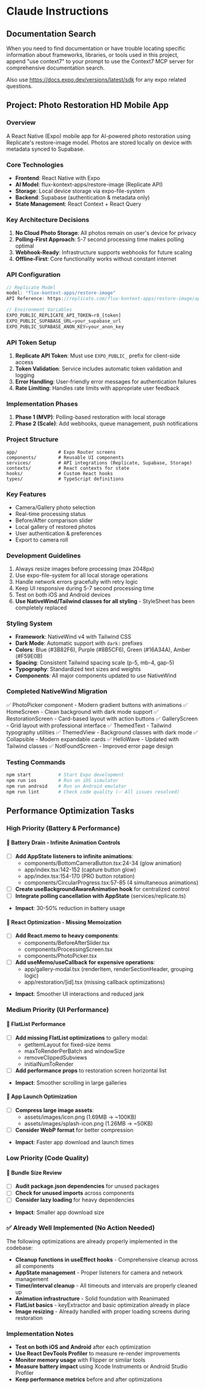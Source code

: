 # Claude Instructions

## Documentation Search

When you need to find documentation or have trouble locating specific information about frameworks, libraries, or tools used in this project, append "use context7" to your prompt to use the Context7 MCP server for comprehensive documentation search.

Also use https://docs.expo.dev/versions/latest/sdk for any expo related questions.

## Project: Photo Restoration HD Mobile App

### Overview
A React Native (Expo) mobile app for AI-powered photo restoration using Replicate's restore-image model. Photos are stored locally on device with metadata synced to Supabase.

### Core Technologies
- **Frontend**: React Native with Expo
- **AI Model**: flux-kontext-apps/restore-image (Replicate API)
- **Storage**: Local device storage via expo-file-system
- **Backend**: Supabase (authentication & metadata only)
- **State Management**: React Context + React Query

### Key Architecture Decisions
1. **No Cloud Photo Storage**: All photos remain on user's device for privacy
2. **Polling-First Approach**: 5-7 second processing time makes polling optimal
3. **Webhook-Ready**: Infrastructure supports webhooks for future scaling
4. **Offline-First**: Core functionality works without constant internet

### API Configuration
```javascript
// Replicate Model
model: "flux-kontext-apps/restore-image"
API Reference: https://replicate.com/flux-kontext-apps/restore-image/api/api-reference

// Environment Variables
EXPO_PUBLIC_REPLICATE_API_TOKEN=r8_[token]
EXPO_PUBLIC_SUPABASE_URL=your_supabase_url
EXPO_PUBLIC_SUPABASE_ANON_KEY=your_anon_key
```

### API Token Setup
1. **Replicate API Token**: Must use `EXPO_PUBLIC_` prefix for client-side access
2. **Token Validation**: Service includes automatic token validation and logging
3. **Error Handling**: User-friendly error messages for authentication failures
4. **Rate Limiting**: Handles rate limits with appropriate user feedback

### Implementation Phases
1. **Phase 1 (MVP)**: Polling-based restoration with local storage
2. **Phase 2 (Scale)**: Add webhooks, queue management, push notifications

### Project Structure
```
app/               # Expo Router screens
components/        # Reusable UI components  
services/          # API integrations (Replicate, Supabase, Storage)
contexts/          # React contexts for state
hooks/             # Custom React hooks
types/             # TypeScript definitions
```

### Key Features
- Camera/Gallery photo selection
- Real-time processing status
- Before/After comparison slider
- Local gallery of restored photos
- User authentication & preferences
- Export to camera roll

### Development Guidelines
1. Always resize images before processing (max 2048px)
2. Use expo-file-system for all local storage operations
3. Handle network errors gracefully with retry logic
4. Keep UI responsive during 5-7 second processing time
5. Test on both iOS and Android devices
6. **Use NativeWind/Tailwind classes for all styling** - StyleSheet has been completely replaced

### Styling System
- **Framework**: NativeWind v4 with Tailwind CSS
- **Dark Mode**: Automatic support with `dark:` prefixes
- **Colors**: Blue (#3B82F6), Purple (#8B5CF6), Green (#16A34A), Amber (#F59E0B)
- **Spacing**: Consistent Tailwind spacing scale (p-5, mb-4, gap-5)
- **Typography**: Standardized text sizes and weights
- **Components**: All major components updated to use NativeWind

### Completed NativeWind Migration
✅ PhotoPicker component - Modern gradient buttons with animations
✅ HomeScreen - Clean background with dark mode support
✅ RestorationScreen - Card-based layout with action buttons
✅ GalleryScreen - Grid layout with professional interface
✅ ThemedText - Tailwind typography utilities
✅ ThemedView - Background classes with dark mode
✅ Collapsible - Modern expandable cards
✅ HelloWave - Updated with Tailwind classes
✅ NotFoundScreen - Improved error page design

### Testing Commands
```bash
npm start          # Start Expo development
npm run ios        # Run on iOS simulator
npm run android    # Run on Android emulator
npm run lint       # Check code quality (✅ All issues resolved)
```

## Performance Optimization Tasks

### High Priority (Battery & Performance)

#### 🔋 Battery Drain - Infinite Animation Controls
- [ ] **Add AppState listeners to infinite animations**:
  - components/BottomCameraButton.tsx:24-34 (glow animation)
  - app/index.tsx:142-152 (capture button glow) 
  - app/index.tsx:154-170 (PRO button rotation)
  - components/CircularProgress.tsx:57-85 (4 simultaneous animations)
- [ ] **Create useBackgroundAwareAnimation hook** for centralized control
- [ ] **Integrate polling cancellation with AppState** (services/replicate.ts)
- **Impact**: 30-50% reduction in battery usage

#### 🎯 React Optimization - Missing Memoization
- [ ] **Add React.memo to heavy components**:
  - components/BeforeAfterSlider.tsx
  - components/ProcessingScreen.tsx
  - components/PhotoPicker.tsx
- [ ] **Add useMemo/useCallback for expensive operations**:
  - app/gallery-modal.tsx (renderItem, renderSectionHeader, grouping logic)
  - app/restoration/[id].tsx (missing callback optimizations)
- **Impact**: Smoother UI interactions and reduced jank

### Medium Priority (UI Performance)

#### 📱 FlatList Performance
- [ ] **Add missing FlatList optimizations** to gallery modal:
  - getItemLayout for fixed-size items
  - maxToRenderPerBatch and windowSize  
  - removeClippedSubviews
  - initialNumToRender
- [ ] **Add performance props** to restoration screen horizontal list
- **Impact**: Smoother scrolling in large galleries

#### 🚀 App Launch Optimization
- [ ] **Compress large image assets**:
  - assets/images/icon.png (1.69MB → ~100KB)
  - assets/images/splash-icon.png (1.26MB → ~50KB)
- [ ] **Consider WebP format** for better compression
- **Impact**: Faster app download and launch times

### Low Priority (Code Quality)

#### 🧹 Bundle Size Review
- [ ] **Audit package.json dependencies** for unused packages
- [ ] **Check for unused imports** across components
- [ ] **Consider lazy loading** for heavy dependencies
- **Impact**: Smaller app download size

### ✅ Already Well Implemented (No Action Needed)

The following optimizations are already properly implemented in the codebase:
- **Cleanup functions in useEffect hooks** - Comprehensive cleanup across all components
- **AppState management** - Proper listeners for camera and network management  
- **Timer/interval cleanup** - All timeouts and intervals are properly cleaned up
- **Animation infrastructure** - Solid foundation with Reanimated
- **FlatList basics** - keyExtractor and basic optimization already in place
- **Image resizing** - Already handled with proper loading screens during restoration

### Implementation Notes
- **Test on both iOS and Android** after each optimization
- **Use React DevTools Profiler** to measure re-render improvements
- **Monitor memory usage** with Flipper or similar tools
- **Measure battery impact** using Xcode Instruments or Android Studio Profiler
- **Keep performance metrics** before and after optimizations
